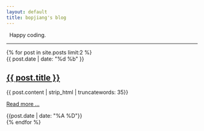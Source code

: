 ```yaml
---
layout: default
title: bopjiang's blog
---
```

<p>
&nbsp; Happy coding.
</p>
<hr/>
{% for post in site.posts limit:2 %}
<div class="post">
  <div class="top">
     <time datetime="{{ post.date | xmlschema }}">{{ post.date | date: "%d %b" }}</time>
	 <h2><a href="{{ post.url }}">{{ post.title }}</a></h2>
  </div>
  <div class="content">
      {{ post.content | strip_html | truncatewords: 35}}
	  <p><a href="{{ post.url }}">Read more ...</a></p>
  </div>
  <div class="bottom">
      <span>{{post.date | date: "%A %D"}}</span>
  </div>
</div>
{% endfor %}
